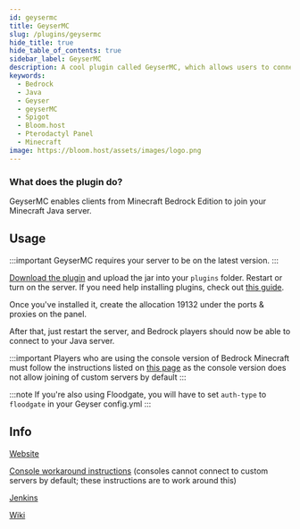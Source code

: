 ```yaml
---
id: geysermc
title: GeyserMC
slug: /plugins/geysermc
hide_title: true
hide_table_of_contents: true
sidebar_label: GeyserMC
description: A cool plugin called GeyserMC, which allows users to connect to java servers through the bedrock client.
keywords:
  - Bedrock
  - Java
  - Geyser
  - geyserMC
  - Spigot
  - Bloom.host
  - Pterodactyl Panel
  - Minecraft
image: https://bloom.host/assets/images/logo.png
---
```


### What does the plugin do?

GeyserMC enables clients from Minecraft Bedrock Edition to join your Minecraft Java server.  

## Usage

:::important
GeyserMC requires your server to be on the latest version.
:::

[Download the plugin](https://ci.nukkitx.com/job/GeyserMC/job/Geyser/job/master/lastSuccessfulBuild/artifact/bootstrap/spigot/target/Geyser-Spigot.jar) and upload the jar into your `plugins` folder. Restart or turn on the server. If you need help installing plugins, check out [this guide](https://docs.bloom.host/installing-plugins).  

Once you've installed it, create the allocation 19132 under the ports & proxies on the panel.  

After that, just restart the server, and Bedrock players should now be able to connect to your Java server.  

:::important
Players who are using the console version of Bedrock Minecraft must follow the instructions listed on [this page](https://wiki.geysermc.org/geyser/using-geyser-with-consoles/) as the console version does not allow joining of custom servers by default
:::

:::note
If you're also using Floodgate, you will have to set `auth-type` to `floodgate` in your Geyser config.yml
:::
## Info
[Website](https://geysermc.org/)  

[Console workaround instructions](https://wiki.geysermc.org/geyser/using-geyser-with-consoles/) (consoles cannot connect to custom servers by default; these instructions are to work around this)

[Jenkins](https://ci.nukkitx.com/job/GeyserMC/job/Geyser/job/master/)  

[Wiki](https://github.com/GeyserMC/Geyser/wiki)
